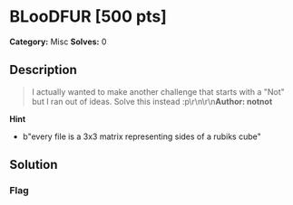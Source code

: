 # BLooDFUR [500 pts]

**Category:** Misc
**Solves:** 0

## Description
>I actually wanted to make another challenge that starts with a "Not" but I ran out of ideas. Solve this instead :p\r\n\r\n**Author: notnot**

**Hint**
* b"every file is a 3x3 matrix representing sides of a rubiks cube"

## Solution

### Flag


